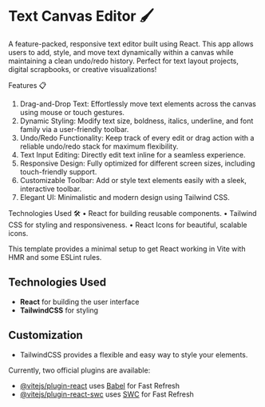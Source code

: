 # Text Canvas Editor 🖌️

A feature-packed, responsive text editor built using React. This app allows users to add, style, and move text dynamically within a canvas while maintaining a clean undo/redo history. Perfect for text layout projects, digital scrapbooks, or creative visualizations!

Features 📋
1.	Drag-and-Drop Text:
	Effortlessly move text elements across the canvas using mouse or touch gestures.
2.	Dynamic Styling:
	Modify text size, boldness, italics, underline, and font family via a user-friendly toolbar.
3.	Undo/Redo Functionality:
	Keep track of every edit or drag action with a reliable undo/redo stack for maximum flexibility.
4.	Text Input Editing:
	Directly edit text inline for a seamless experience.
5.	Responsive Design:
	Fully optimized for different screen sizes, including touch-friendly support.
6.	Customizable Toolbar:
	Add or style text elements easily with a sleek, interactive toolbar.
7.	Elegant UI:
	Minimalistic and modern design using Tailwind CSS.


Technologies Used 🛠️
•	React for building reusable components.
•	Tailwind CSS for styling and responsiveness.
•	React Icons for beautiful, scalable icons.


This template provides a minimal setup to get React working in Vite with HMR and some ESLint rules.

## Technologies Used

- **React** for building the user interface
- **TailwindCSS** for styling

## Customization
- TailwindCSS provides a flexible and easy way to style your elements.

Currently, two official plugins are available:

- [@vitejs/plugin-react](https://github.com/vitejs/vite-plugin-react/blob/main/packages/plugin-react/README.md) uses [Babel](https://babeljs.io/) for Fast Refresh
- [@vitejs/plugin-react-swc](https://github.com/vitejs/vite-plugin-react-swc) uses [SWC](https://swc.rs/) for Fast Refresh
